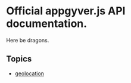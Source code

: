 # Official appgyver.js API documentation.

Here be dragons.


## Topics

* [geolocation](AppGyver/appgyver-js-api/tree/master/geolocation/geolocation.md)